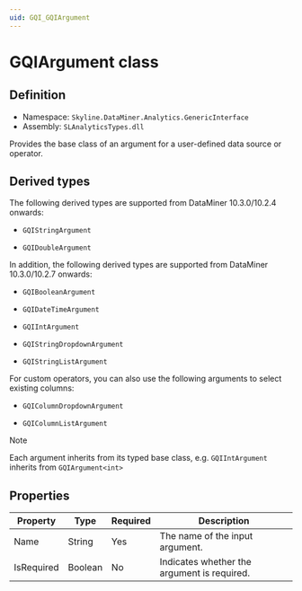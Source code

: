 ```yaml
---
uid: GQI_GQIArgument
---
```


# GQIArgument class

## Definition

- Namespace: `Skyline.DataMiner.Analytics.GenericInterface`
- Assembly: `SLAnalyticsTypes.dll`

Provides the base class of an argument for a user-defined data source or operator.

## Derived types

The following derived types are supported from DataMiner 10.3.0/10.2.4 onwards:

- `GQIStringArgument`

- `GQIDoubleArgument`

In addition, the following derived types are supported from DataMiner 10.3.0/10.2.7 onwards:

- `GQIBooleanArgument`

- `GQIDateTimeArgument`

- `GQIIntArgument`

- `GQIStringDropdownArgument`

- `GQIStringListArgument`

For custom operators, you can also use the following arguments to select existing columns:

- `GQIColumnDropdownArgument`

- `GQIColumnListArgument`

> [!NOTE]
> Each argument inherits from its typed base class, e.g. `GQIIntArgument` inherits from `GQIArgument<int>`

## Properties

| Property   | Type    | Required | Description                                 |
| ---------- | ------- | -------- | ------------------------------------------- |
| Name       | String  | Yes      | The name of the input argument.             |
| IsRequired | Boolean | No       | Indicates whether the argument is required. |
